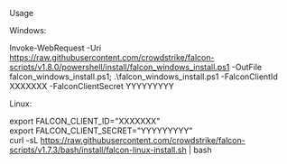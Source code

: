 Usage

Windows:

Invoke-WebRequest -Uri https://raw.githubusercontent.com/crowdstrike/falcon-scripts/v1.8.0/powershell/install/falcon_windows_install.ps1 -OutFile falcon_windows_install.ps1; .\falcon_windows_install.ps1 -FalconClientId XXXXXXX -FalconClientSecret YYYYYYYYY  

Linux:

export FALCON_CLIENT_ID="XXXXXXX"   
export FALCON_CLIENT_SECRET="YYYYYYYYY"   
curl -sL https://raw.githubusercontent.com/crowdstrike/falcon-scripts/v1.7.3/bash/install/falcon-linux-install.sh | bash  
